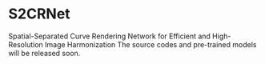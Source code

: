 # S2CRNet
Spatial-Separated Curve Rendering Network for Efficient and High-Resolution Image Harmonization
The source codes and pre-trained models will be released soon.
